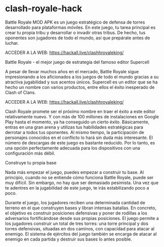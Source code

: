 # clash-royale-hack
Battle Royale MOD APK es un juego estratégico de defensa de torres desarrollado para plataformas móviles. En este juego, tu tarea principal es crear tu propia tribu y desarrollar o invadir otras tribus. De hecho, tus oponentes son jugadores de todo el mundo, así que prepárate antes de luchar.

ACCEDER A LA WEB: https://hackall.live/clashhroyaleking/

Battle Royale - el mejor juego de estrategia del famoso editor Supercell

A pesar de llevar muchos años en el mercado, Battle Royale sigue impresionando a los aficionados a los juegos de todo el mundo gracias a su atractiva jugabilidad y sus acentos únicos. Supercell es un editor que se ha hecho un nombre con varios productos, entre ellos el éxito inesperado de Clash of Clans.

ACCEDER A LA WEB: https://hackall.live/clashhroyaleking/

Clash Royale promete ser el próximo nombre en traer el éxito a este editor relativamente nuevo. Y con más de 100 millones de instalaciones en Google Play hasta el momento, ya ha conseguido un cierto éxito. Básicamente, entras en una gran arena y utilizas tus habilidades estratégicas para derrotar a todos tus oponentes. Al mismo tiempo, la participación de personajes conocidos en el conflicto lo hará sin duda más interesante. El número de descargas de este juego es bastante reducido. Por lo tanto, es una opción perfectamente adecuada para los dispositivos con una configuración más débil.



Construye tu propia base

Nada más empezar el juego, puedes empezar a construir tu base. Al principio, cuando no se entiende cómo funciona Battle Royale, puede ser muy difícil. Sin embargo, no hay que ser demasiado pesimista. Una vez que te adentres en la jugabilidad de este juego, te irás estabilizando poco a poco.



Durante el juego, los jugadores reciben una determinada cantidad de terreno en el que construyen bases y libran intensas batallas. En concreto, el objetivo es construir posiciones defensivas y poner de rodillas a los adversarios fortificándose desde sus propias posiciones. El juego permite a los jugadores construir un total de tres torres: una torre principal y dos torres defensivas, situadas en dos caminos, con capacidad para atacar al enemigo. El sistema de ejércitos del juego también se encarga de atacar al enemigo en cada partida y destruir sus bases lo antes posible.
